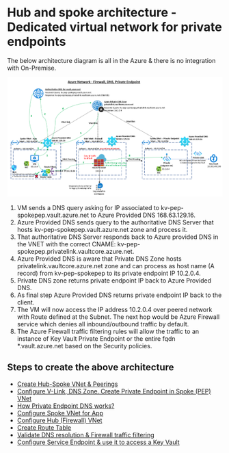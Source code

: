 # Hub and spoke architecture - Dedicated virtual network for private endpoints

The below architecture diagram is all in the Azure & there is no integration with On-Premise.

![Alt text](../images/azure-network-firewall-dns-pep.png)

1. VM sends a DNS query asking for IP associated to kv-pep-spokepep.vault.azure.net to Azure Provided DNS 168.63.129.16.
2. Azure Provided DNS sends query to the authoritative DNS Server that hosts kv-pep-spokepep.vault.azure.net zone and process it.
3. That authoritative DNS Server responds back to Azure provided DNS in the VNET with the correct CNAME: kv-pep-spokepep.privatelink.vaultcore.azure.net.
4. Azure Provided DNS is aware that Private DNS Zone hosts privatelink.vaultcore.azure.net zone and can process as host name (A record) from kv-pep-spokepep to its private endpoint IP 10.2.0.4.
5. Private DNS zone returns private endpoint IP back to Azure Provided DNS.
6. As final step Azure Provided DNS returns private endpoint IP back to the client.
7. The VM will now access the IP address 10.2.0.4 over peered network with Route defined at the Subnet. The next hop would be Azure Firewall service which denies all inbound/outbound traffic by default.
8. The Azure Firewall traffic filtering rules will allow the traffic to an instance of Key Vault Private Endpoint or the entire fqdn *.vault.azure.net based on the Security policies.

## Steps to create the above architecture
* [Create Hub-Spoke VNet & Peerings](vnet-readme.md)
* [Configure V-Link, DNS Zone. Create Private Endpoint in Spoke (PEP) VNet ](spoke-vnet-pep-readme.md)
* [How Private Endpoint DNS works?](https://github.com/dmauser/PrivateLink/tree/master/DNS-Integration-Scenarios)
* [Configure Spoke VNet for App](spoke-vnet-app-readme.md)
* [Configure Hub (Firewall) VNet](hub-vnet-firewall-readme.md)
* [Create Route Table](route-readme.md)
* [Validate DNS resolution & Firewall traffic filtering](validate-readme.md)
* [Configure Service Endpoint & use it to access a Key Vault](spoke-vnet-sep-readme.md)
